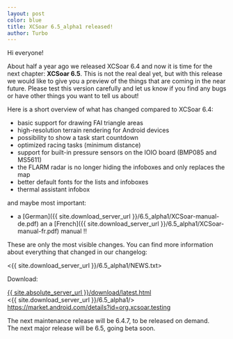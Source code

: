 ```yaml
---
layout: post
color: blue
title: XCSoar 6.5_alpha1 released!
author: Turbo
---
```

Hi everyone!

About half a year ago we released XCSoar 6.4 and now it is time for the next
chapter: **XCSoar 6.5**. This is not the real deal yet, but with this release we
would like to give you a preview of the things that are coming in the near
future. Please test this version carefully and let us know if you find any bugs
or have other things you want to tell us about!

Here is a short overview of what has changed compared to XCSoar 6.4:

* basic support for drawing FAI triangle areas
* high-resolution terrain rendering for Android devices
* possibility to show a task start countdown
* optimized racing tasks (minimum distance)
* support for built-in pressure sensors on the IOIO board (BMP085 and MS5611)
* the FLARM radar is no longer hiding the infoboxes and only replaces the map
* better default fonts for the lists and infoboxes
* thermal assistant infobox

and maybe most important:

* a [German]({{ site.download_server_url }}/6.5_alpha1/XCSoar-manual-de.pdf) an
a [French]({{ site.download_server_url }}/6.5_alpha1/XCSoar-manual-fr.pdf)
manual !!

These are only the most visible changes. You can find more information about
everything that changed in our changelog:

 <{{ site.download_server_url }}/6.5_alpha1/NEWS.txt>

Download:

 [{{ site.absolute_server_url }}/download/latest.html](/download/latest.html)  
 <{{ site.download_server_url }}/6.5_alpha1/>  
 <https://market.android.com/details?id=org.xcsoar.testing>

The next maintenance release will be 6.4.7, to be released on demand.  
The next major release will be 6.5, going beta soon.
